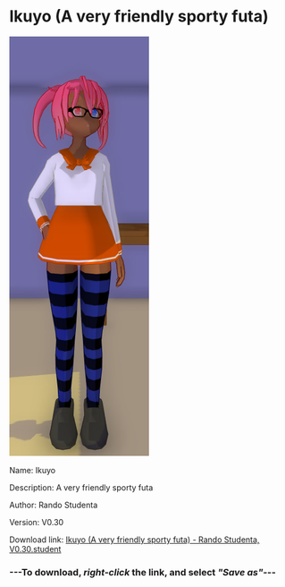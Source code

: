 # Ikuyo (A very friendly sporty futa)

<img src = "https://raw.githubusercontent.com/Arbiter1223/Daigaku-Gurashi-Custom-Students/master/Students/Files/Ikuyo%20(A%20very%20friendly%20sporty%20futa).png">

Name: Ikuyo

Description: A very friendly sporty futa

Author: Rando Studenta

Version: V0.30

Download link: <a href="https://raw.githubusercontent.com/Arbiter1223/Daigaku-Gurashi-Custom-Students/master/Students/Files/Ikuyo%20(A%20very%20friendly%20sporty%20futa)%20-%20Rando%20Studenta%2C%20V0.30.student">Ikuyo (A very friendly sporty futa) - Rando Studenta, V0.30.student</a>

### ---**To download, _right-click_ the link, and select _"Save as"_**---
